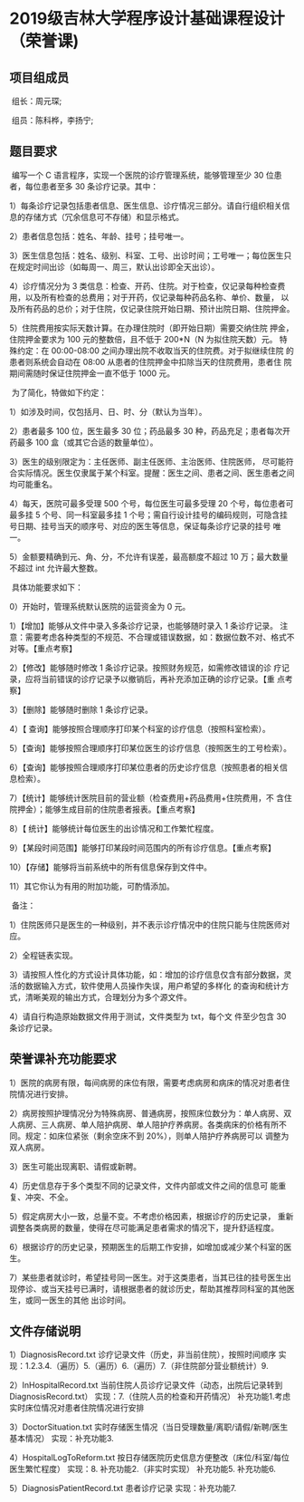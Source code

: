 # 2019级吉林大学程序设计基础课程设计（荣誉课)

## 项目组成员

​	组长：周元琛;

​	组员：陈科桦，李扬宁;

## 题目要求

​	编写一个 C 语言程序，实现一个医院的诊疗管理系统，能够管理至少 30 位患者，每位患者至多 30 条诊疗记录。其中：

1）每条诊疗记录包括患者信息、医生信息、诊疗情况三部分。请自行组织相关信息的存储方式（冗余信息可不存储）和显示格式。

2）患者信息包括：姓名、年龄、挂号；挂号唯一。

3）医生信息包括：姓名、级别、科室、工号、出诊时间；工号唯一；每位医生只在规定时间出诊（如每周一、周三，默认出诊即全天出诊）。

4）诊疗情况分为 3 类信息：检查、开药、住院。对于检查，仅记录每种检查费用，以及所有检查的总费用；对于开药，仅记录每种药品名称、单价、数量， 以及所有药品的总价；对于住院，仅记录住院开始日期、预计出院日期、住院押金。

5）住院费用按实际天数计算。在办理住院时（即开始日期）需要交纳住院 押金，住院押金要求为 100 元的整数倍，且不低于 200*N（N 为拟住院天数）元。 特殊约定：在 00:00-08:00 之间办理出院不收取当天的住院费。对于拟继续住院 的患者则系统会自动在 08:00 从患者的住院押金中扣除当天的住院费用，患者住 院期间需随时保证住院押金一直不低于 1000 元。 

​	为了简化，特做如下约定：

1）如涉及时间，仅包括月、日、时、分（默认为当年）。

2）患者最多 100 位，医生最多 30 位；药品最多 30 种，药品充足；患者每次开药最多 100 盒（或其它合适的数量单位）。

3）医生的级别限定为：主任医师、副主任医师、主治医师、住院医师， 尽可能符合实际情况。医生仅隶属于某个科室。提醒：医生之间、患者之间、医生患者之间均可能重名。

4）每天，医院可最多受理 500 个号，每位医生可最多受理 20 个号，每位患者可最多挂 5 个号、同一科室最多挂 1 个号；需自行设计挂号的编码规则，可隐含挂号日期、挂号当天的顺序号、对应的医生等信息，保证每条诊疗记录的挂号 唯一。

5）金额要精确到元、角、分，不允许有误差，最高额度不超过 10 万；最大数量不超过 int 允许最大整数。 

​	具体功能要求如下：

0）开始时，管理系统默认医院的运营资金为 0 元。

1）【增加】能够从文件中录入多条诊疗记录，也能够随时录入 1 条诊疗记录。 注意：需要考虑各种类型的不规范、不合理或错误数据，如：数据位数不对、格式不对等。【重点考察】

2）【修改】能够随时修改 1 条诊疗记录。按照财务规范，如需修改错误的诊 疗记录，应将当前错误的诊疗记录予以撤销后，再补充添加正确的诊疗记录。【重 点考察】

3）【删除】能够随时删除 1 条诊疗记录。 

4）【 查询】能够按照合理顺序打印某个科室的诊疗信息（按照科室检索）。 

5）【查询】能够按照合理顺序打印某位医生的诊疗信息（按照医生的工号检索）。

6）【查询】能够按照合理顺序打印某位患者的历史诊疗信息（按照患者的相关信息检索）。 

7）【统计】能够统计医院目前的营业额（检查费用+药品费用+住院费用，不 含住院押金）；能够生成目前的住院患者报表。【重点考察】 

8）【 统计】能够统计每位医生的出诊情况和工作繁忙程度。

9）【某段时间范围】能够打印某段时间范围内的所有诊疗信息。【重点考察】

10）【存储】能够将当前系统中的所有信息保存到文件中。

11）其它你认为有用的附加功能，可酌情添加。 

​	备注：

1）住院医师只是医生的一种级别，并不表示诊疗情况中的住院只能与住院医师对应。 

2）全程链表实现。 

3）请按照人性化的方式设计具体功能，如：增加的诊疗信息仅含有部分数据，灵活的数据输入方式，软件使用人员操作失误，用户希望的多样化 的查询和统计方式，清晰美观的输出方式，合理划分为多个源文件。

4）请自行构造原始数据文件用于测试，文件类型为 txt，每个文 件至少包含 30 条诊疗记录。 

## 荣誉课补充功能要求

1）医院的病房有限，每间病房的床位有限，需要考虑病房和病床的情况对患者住院情况进行安排。

 2）病房按照护理情况分为特殊病房、普通病房，按照床位数分为：单人病房、双人病房、三人病房、单人陪护病房、单人陪护疗养病房。各类病床的价格有所不同。规定：如床位紧张（剩余空床不到 20%），则单人陪护疗养病房可以 调整为双人病房。

3）医生可能出现离职、请假或新聘。

4）历史信息存于多个类型不同的记录文件，文件内部或文件之间的信息可 能重复、冲突、不全。

5）假定病房大小一致，总量不变。不考虑价格因素，根据诊疗的历史记录， 重新调整各类病房的数量，使得在尽可能满足患者需求的情况下，提升舒适程度。

6）根据诊疗的历史记录，预期医生的后期工作安排，如增加或减少某个科室的医生。

7）某些患者就诊时，希望挂号同一医生。对于这类患者，当其已往的挂号医生出现停诊、或当天挂号已满时，请根据患者的就诊历史，帮助其推荐同科室的其他医生，或同一医生的其他 出诊时间。 

## 文件存储说明

1）DiagnosisRecord.txt
 诊疗记录文件（历史，非当前住院），按照时间顺序
	实现：1.2.3.4.（遍历）5.（遍历）6.（遍历）7.（非住院部分营业额统计）9.

2）InHospitalRecord.txt
 当前住院人员诊疗记录文件（动态，出院后记录转到DiagnosisRecord.txt）
	实现：7.（住院人员的检查和开药情况） 补充功能1.考虑实时床位情况对患者住院情况进行安排

3）DoctorSituation.txt
 实时存储医生情况（当日受理数量/离职/请假/新聘/医生基本情况） 
	实现：补充功能3.

4）HospitalLogToReform.txt
 按日存储医院历史信息方便整改（床位/科室/每位医生繁忙程度）
	实现：8.  补充功能2.（非实时实现）   补充功能5.  补充功能6.
	
5）DiagnosisPatientRecord.txt
 患者诊疗记录
 实现：补充功能7.
